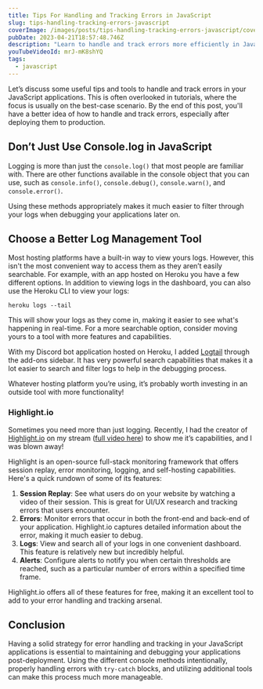 ```yaml
---
title: Tips For Handling and Tracking Errors in JavaScript
slug: tips-handling-tracking-errors-javascript
coverImage: /images/posts/tips-handling-tracking-errors-javascript/cover.jpeg
pubDate: 2023-04-21T18:57:48.746Z
description: "Learn to handle and track errors more efficiently in JavaScript"
youTubeVideoId: mrJ-mK8shYQ
tags:
  - javascript
---
```


Let’s discuss some useful tips and tools to handle and track errors in your JavaScript applications. This is often overlooked in tutorials, where the focus is usually on the best-case scenario. By the end of this post, you'll have a better idea of how to handle and track errors, especially after deploying them to production.

## Don’t Just Use Console.log in JavaScript

Logging is more than just the `console.log()` that most people are familiar with. There are other functions available in the console object that you can use, such as `console.info()`, `console.debug()`, `console.warn()`, and `console.error()`.

Using these methods appropriately makes it much easier to filter through your logs when debugging your applications later on.

## Choose a Better Log Management Tool

Most hosting platforms have a built-in way to view yours logs. However, this isn't the most convenient way to access them as they aren’t easily searchable. For example, with an app hosted on Heroku you have a few different options. In addition to viewing logs in the dashboard, you can also use the Heroku CLI to view your logs:

```
heroku logs --tail

```

This will show your logs as they come in, making it easier to see what's happening in real-time. For a more searchable option, consider moving yours to a tool with more features and capabilities.

With my Discord bot application hosted on Heroku, I added [Logtail](https://logtail.com/) through the add-ons sidebar. It has very powerful search capabilities that makes it a lot easier to search and filter logs to help in the debugging process.

Whatever hosting platform you’re using, it’s probably worth investing in an outside tool with more functionality!

### Highlight.io

Sometimes you need more than just logging. Recently, I had the creator of [Highlight.io](https://highlight.io/) on my stream ([full video here](https://youtube.com/live/rylioudTK7U)) to show me it’s capabilities, and I was blown away!

Highlight is an open-source full-stack monitoring framework that offers session replay, error monitoring, logging, and self-hosting capabilities. Here's a quick rundown of some of its features:

1. **Session Replay**: See what users do on your website by watching a video of their session. This is great for UI/UX research and tracking errors that users encounter.
2. **Errors**: Monitor errors that occur in both the front-end and back-end of your application. Highlight.io captures detailed information about the error, making it much easier to debug.
3. **Logs**: View and search all of your logs in one convenient dashboard. This feature is relatively new but incredibly helpful.
4. **Alerts**: Configure alerts to notify you when certain thresholds are reached, such as a particular number of errors within a specified time frame.

Highlight.io offers all of these features for free, making it an excellent tool to add to your error handling and tracking arsenal.

## Conclusion

Having a solid strategy for error handling and tracking in your JavaScript applications is essential to maintaining and debugging your applications post-deployment. Using the different console methods intentionally, properly handling errors with `try-catch` blocks, and utilizing additional tools can make this process much more manageable.
